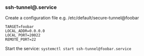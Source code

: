 ### ssh-tunnel@.service

Create a configuration file e.g. /etc/default/secure-tunnel@foobar

```
TARGET=foobar
LOCAL_ADDR=0.0.0.0
LOCAL_PORT=20022
REMOTE_PORT=22
```

Start the service: `systemctl start ssh-tunnel@foobar.service`

